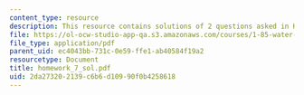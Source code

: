 ```yaml
---
content_type: resource
description: This resource contains solutions of 2 questions asked in Homework 7.
file: https://ol-ocw-studio-app-qa.s3.amazonaws.com/courses/1-85-water-and-wastewater-treatment-engineering-spring-2006/2da273202139c6b6d10990f0b4258618_homework_7_sol.pdf
file_type: application/pdf
parent_uid: ec4043bb-731c-0e59-ffe1-ab40584f19a2
resourcetype: Document
title: homework_7_sol.pdf
uid: 2da27320-2139-c6b6-d109-90f0b4258618
---
```

